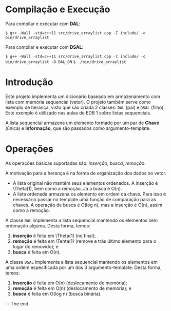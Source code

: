 # Compilação e Execução #

Para compilar e executar com **DAL**:

`$ g++ -Wall -std=c++11 src/drive_arraylist.cpp -I include/ -o bin/drive_arraylist`

Para compilar e executar com **DSAL**:

`$ g++ -Wall -std=c++11 src/drive_arraylist.cpp -I include/ -o bin/drive_arraylist -D DAL_ON`
`$ ./bin/drive_arraylist`

# Introdução #

Este projeto implementa um dicionário baseado em armazenamento com
lista com memória sequencial (vetor).
O projeto também serve como exemplo de herança, visto que são criada
2 classes: `DAL` (pai) e `DSAL` (filho).
Este exemplo é utilizado nas aulas de EDB 1 sobre listas sequenciais.

A lista sequencial armazena um elemento formado por um par de
**Chave** (única) e **Informação**, que são passados como argumento-template.


# Operações #

As operações básicas suportadas são: *inserção*, *busca*, *remoção*.

A motivação para a herança é na forma de organização dos dados no vetor.
  - A lista original não mantém seus elementos ordenados. 
    A inserção é \Theta(1), bem como a remoção. Já a busca é O(n).
  - A lista ordenada armazena os elemento em ordem da chave. Para isso é necessário
    passar no template uma função de comparação para as chaves.
    A operação de busca é O(log n), mas a inserção é O(n), assim como a remoção.

A classe `DAL` implementa a lista sequencial mantendo os elementos sem
ordenação alguma. Desta forma, temos:
1. **inserção** é feita em \Theta(1) (no final);
2. **remoção** é feita em \Tehta(1) (remove e trás último elemento para o lugar do removido); e
3. **busca** é feita em O(n).

A classe `DSAL` implementa a lista sequencial mantendo os elementos em
uma ordem especificada por um dos 3 argumento-template. Desta forma, temos:
1. **inserção** é feita em O(n) (deslocamento de memória);
2. **remoção** é feita em O(n) (deslocamento de memória); e
3. **busca** é feita em O(log n) (busca binária).

-- The end
